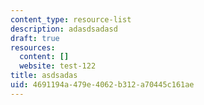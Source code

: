 ```yaml
---
content_type: resource-list
description: adasdsadasd
draft: true
resources:
  content: []
  website: test-122
title: asdsadas
uid: 4691194a-479e-4062-b312-a70445c161ae
---
```

